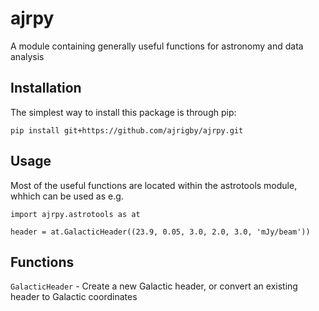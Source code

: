 # ajrpy
A module containing generally useful functions for astronomy and data analysis

## Installation
The simplest way to install this package is through pip:

```pip install git+https://github.com/ajrigby/ajrpy.git```

## Usage
Most of the useful functions are located within the astrotools module, whhich can be used as e.g.

```
import ajrpy.astrotools as at

header = at.GalacticHeader((23.9, 0.05, 3.0, 2.0, 3.0, 'mJy/beam'))
```

## Functions

`GalacticHeader` - Create a new Galactic header, or convert an existing header to Galactic coordinates
